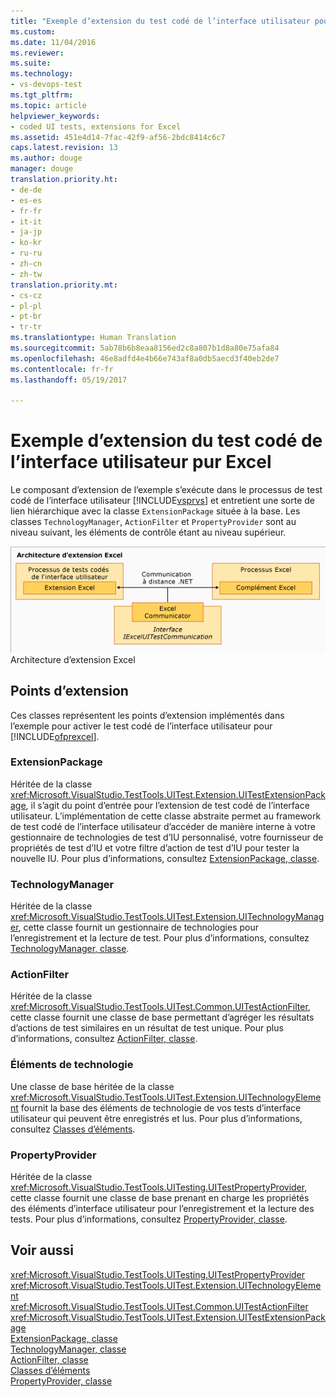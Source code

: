 ```yaml
---
title: "Exemple d’extension du test codé de l’interface utilisateur pour Excel | Microsoft Docs"
ms.custom: 
ms.date: 11/04/2016
ms.reviewer: 
ms.suite: 
ms.technology:
- vs-devops-test
ms.tgt_pltfrm: 
ms.topic: article
helpviewer_keywords:
- coded UI tests, extensions for Excel
ms.assetid: 451e4d14-7fac-42f9-af56-2bdc8414c6c7
caps.latest.revision: 13
ms.author: douge
manager: douge
translation.priority.ht:
- de-de
- es-es
- fr-fr
- it-it
- ja-jp
- ko-kr
- ru-ru
- zh-cn
- zh-tw
translation.priority.mt:
- cs-cz
- pl-pl
- pt-br
- tr-tr
ms.translationtype: Human Translation
ms.sourcegitcommit: 5ab78b6b8eaa8156ed2c8a807b1d8a80e75afa84
ms.openlocfilehash: 46e8adfd4e4b66e743af8a0db5aecd3f40eb2de7
ms.contentlocale: fr-fr
ms.lasthandoff: 05/19/2017

---
```

# <a name="sample-coded-ui-test-extension-for-excel"></a>Exemple d’extension du test codé de l’interface utilisateur pur Excel
Le composant d’extension de l’exemple s’exécute dans le processus de test codé de l’interface utilisateur [!INCLUDE[vsprvs](../code-quality/includes/vsprvs_md.md)] et entretient une sorte de lien hiérarchique avec la classe `ExtensionPackage` située à la base. Les classes `TechnologyManager`, `ActionFilter` et `PropertyProvider` sont au niveau suivant, les éléments de contrôle étant au niveau supérieur.  
  
 ![Architecture d’extension de test Excel](../test/media/excel_extarch.png "Excel_ExtArch")  
Architecture d’extension Excel  
  
## <a name="extension-points"></a>Points d’extension  
 Ces classes représentent les points d’extension implémentés dans l’exemple pour activer le test codé de l’interface utilisateur pour [!INCLUDE[ofprexcel](../test/includes/ofprexcel_md.md)].  
  
### <a name="extensionpackage"></a>ExtensionPackage  
 Héritée de la classe <xref:Microsoft.VisualStudio.TestTools.UITest.Extension.UITestExtensionPackage>, il s’agit du point d’entrée pour l’extension de test codé de l’interface utilisateur. L’implémentation de cette classe abstraite permet au framework de test codé de l’interface utilisateur d’accéder de manière interne à votre gestionnaire de technologies de test d’IU personnalisé, votre fournisseur de propriétés de test d’IU et votre filtre d’action de test d’IU pour tester la nouvelle IU. Pour plus d’informations, consultez [ExtensionPackage, classe](../test/sample-excel-extension-extensionpackage-class.md).  
  
### <a name="technologymanager"></a>TechnologyManager  
 Héritée de la classe <xref:Microsoft.VisualStudio.TestTools.UITest.Extension.UITechnologyManager>, cette classe fournit un gestionnaire de technologies pour l’enregistrement et la lecture de test. Pour plus d’informations, consultez [TechnologyManager, classe](../test/sample-excel-extension-technologymanager-class.md).  
  
### <a name="actionfilter"></a>ActionFilter  
 Héritée de la classe <xref:Microsoft.VisualStudio.TestTools.UITest.Common.UITestActionFilter>, cette classe fournit une classe de base permettant d’agréger les résultats d’actions de test similaires en un résultat de test unique. Pour plus d’informations, consultez [ActionFilter, classe](../test/sample-excel-extension-actionfilter-class.md).  
  
### <a name="technology-elements"></a>Éléments de technologie  
 Une classe de base héritée de la classe <xref:Microsoft.VisualStudio.TestTools.UITest.Extension.UITechnologyElement> fournit la base des éléments de technologie de vos tests d’interface utilisateur qui peuvent être enregistrés et lus. Pour plus d’informations, consultez [Classes d’éléments](../test/sample-excel-extension-element-classes.md).  
  
### <a name="propertyprovider"></a>PropertyProvider  
 Héritée de la classe <xref:Microsoft.VisualStudio.TestTools.UITesting.UITestPropertyProvider>, cette classe fournit une classe de base prenant en charge les propriétés des éléments d’interface utilisateur pour l’enregistrement et la lecture des tests. Pour plus d’informations, consultez [PropertyProvider, classe](../test/sample-excel-extension-propertyprovider-class.md).  
  
## <a name="see-also"></a>Voir aussi  
 <xref:Microsoft.VisualStudio.TestTools.UITesting.UITestPropertyProvider>   
 <xref:Microsoft.VisualStudio.TestTools.UITest.Extension.UITechnologyElement>   
 <xref:Microsoft.VisualStudio.TestTools.UITest.Common.UITestActionFilter>   
 <xref:Microsoft.VisualStudio.TestTools.UITest.Extension.UITestExtensionPackage>   
 [ExtensionPackage, classe](../test/sample-excel-extension-extensionpackage-class.md)   
 [TechnologyManager, classe](../test/sample-excel-extension-technologymanager-class.md)   
 [ActionFilter, classe](../test/sample-excel-extension-actionfilter-class.md)   
 [Classes d’éléments](../test/sample-excel-extension-element-classes.md)   
 [PropertyProvider, classe](../test/sample-excel-extension-propertyprovider-class.md)

